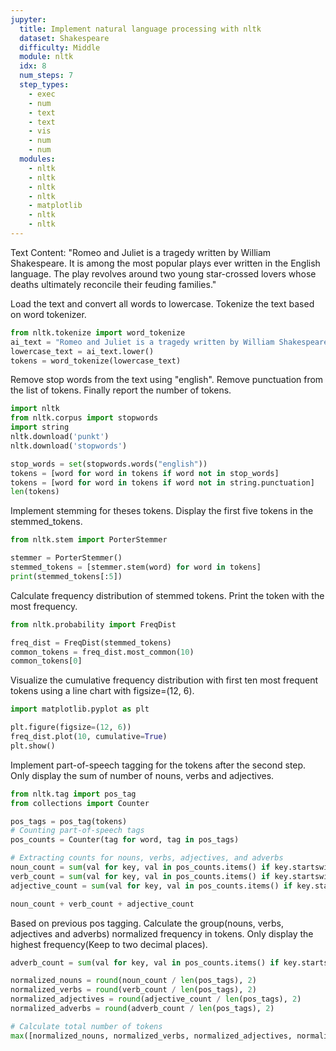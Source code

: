 ```yaml
---
jupyter:
  title: Implement natural language processing with nltk
  dataset: Shakespeare
  difficulty: Middle
  module: nltk
  idx: 8
  num_steps: 7
  step_types:
    - exec
    - num
    - text
    - text
    - vis
    - num
    - num
  modules:
    - nltk
    - nltk
    - nltk
    - nltk
    - matplotlib
    - nltk
    - nltk
---
```


Text Content: "Romeo and Juliet is a tragedy written by William Shakespeare. It is among the most popular plays ever written in the English language. The play revolves around two young star-crossed lovers whose deaths ultimately reconcile their feuding families."

Load the text and convert all words to lowercase. Tokenize the text based on word tokenizer.

```python
from nltk.tokenize import word_tokenize
ai_text = "Romeo and Juliet is a tragedy written by William Shakespeare. It is among the most popular plays ever written in the English language. The play revolves around two young star-crossed lovers whose deaths ultimately reconcile their feuding families."
lowercase_text = ai_text.lower()
tokens = word_tokenize(lowercase_text)
```

Remove stop words from the text using "english". Remove punctuation from the list of tokens. Finally report the number of tokens.

```python
import nltk
from nltk.corpus import stopwords
import string
nltk.download('punkt')
nltk.download('stopwords')

stop_words = set(stopwords.words("english"))
tokens = [word for word in tokens if word not in stop_words]
tokens = [word for word in tokens if word not in string.punctuation]
len(tokens)
```

Implement stemming for theses tokens. Display the first five tokens in the stemmed_tokens.

```python
from nltk.stem import PorterStemmer

stemmer = PorterStemmer()
stemmed_tokens = [stemmer.stem(word) for word in tokens]
print(stemmed_tokens[:5])
```

Calculate frequency distribution of stemmed tokens. Print the token with the most frequency. 
```python
from nltk.probability import FreqDist

freq_dist = FreqDist(stemmed_tokens)
common_tokens = freq_dist.most_common(10)
common_tokens[0]
```

Visualize the cumulative frequency distribution with first ten most frequent tokens using a line chart with figsize=(12, 6).
```python
import matplotlib.pyplot as plt

plt.figure(figsize=(12, 6))
freq_dist.plot(10, cumulative=True)
plt.show()
```

Implement part-of-speech tagging for the tokens after the second step. Only display the sum of number of nouns, verbs and adjectives.

```python
from nltk.tag import pos_tag
from collections import Counter

pos_tags = pos_tag(tokens)
# Counting part-of-speech tags
pos_counts = Counter(tag for word, tag in pos_tags)

# Extracting counts for nouns, verbs, adjectives, and adverbs
noun_count = sum(val for key, val in pos_counts.items() if key.startswith('N'))
verb_count = sum(val for key, val in pos_counts.items() if key.startswith('V'))
adjective_count = sum(val for key, val in pos_counts.items() if key.startswith('J'))

noun_count + verb_count + adjective_count
```

Based on previous pos tagging. Calculate the group(nouns, verbs, adjectives and adverbs) normalized frequency in tokens. Only display the highest frequency(Keep to two decimal places).


```python
adverb_count = sum(val for key, val in pos_counts.items() if key.startswith('R'))

normalized_nouns = round(noun_count / len(pos_tags), 2)
normalized_verbs = round(verb_count / len(pos_tags), 2)
normalized_adjectives = round(adjective_count / len(pos_tags), 2)
normalized_adverbs = round(adverb_count / len(pos_tags), 2)

# Calculate total number of tokens
max([normalized_nouns, normalized_verbs, normalized_adjectives, normalized_adverbs])
```